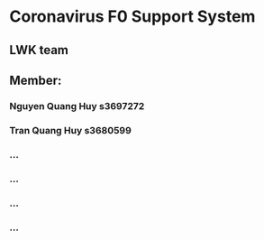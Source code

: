 # Coronavirus F0 Support System

## LWK team

## Member:

### Nguyen Quang Huy s3697272

### Tran Quang Huy s3680599

### ...

### ...

### ...

### ...
